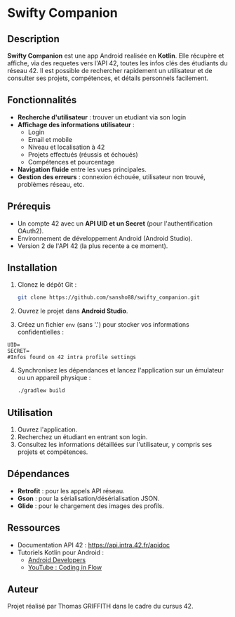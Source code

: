# Swifty Companion

## Description

**Swifty Companion** est une app Android realisée en **Kotlin**. Elle récupère et affiche, via des requetes vers l'API 42, toutes les infos clés des étudiants du réseau 42.
Il est possible de rechercher rapidement un utilisateur et de consulter ses projets, compétences, et détails personnels facilement.

## Fonctionnalités

- **Recherche d'utilisateur** : trouver un etudiant via son login
- **Affichage des informations utilisateur** :
  - Login
  - Email et mobile
  - Niveau et localisation à 42
  - Projets effectués (réussis et échoués)
  - Compétences et pourcentage
- **Navigation fluide** entre les vues principales.
- **Gestion des erreurs** : connexion échouée, utilisateur non trouvé, problèmes réseau, etc.

## Prérequis

- Un compte 42 avec un **API UID et un Secret** (pour l'authentification OAuth2).
- Environnement de développement Android (Android Studio).
- Version 2 de l'API 42 (la plus recente a ce moment).

## Installation

1. Clonez le dépôt Git :

   ```bash
   git clone https://github.com/sansho88/swifty_companion.git
   ```

2. Ouvrez le projet dans **Android Studio**.

3. Créez un fichier `env` (sans '.') pour stocker vos informations confidentielles :

```properties
UID=
SECRET=
#Infos found on 42 intra profile settings
```

4. Synchronisez les dépendances et lancez l'application sur un émulateur ou un appareil physique :

   ```bash
   ./gradlew build
   ```

## Utilisation

1. Ouvrez l'application.
2. Recherchez un étudiant en entrant son login.
3. Consultez les informations détaillées sur l'utilisateur, y compris ses projets et compétences.

## Dépendances

- **Retrofit** : pour les appels API réseau.
- **Gson** : pour la sérialisation/désérialisation JSON.
- **Glide** : pour le chargement des images des profils.

## Ressources

- Documentation API 42 : <https://api.intra.42.fr/apidoc>
- Tutoriels Kotlin pour Android :
  - [Android Developers](https://developer.android.com/kotlin)
  - [YouTube : Coding in Flow](https://www.youtube.com/channel/UC_Fh8kvtkVPkeihBs42jGcA)

## Auteur

Projet réalisé par Thomas GRIFFITH dans le cadre du cursus 42.